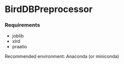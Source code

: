 # BirdDBPreprocessor


### Requirements
* joblib
* xlrd 
* praatio

Recommended environment: Anaconda (or miniconda)


